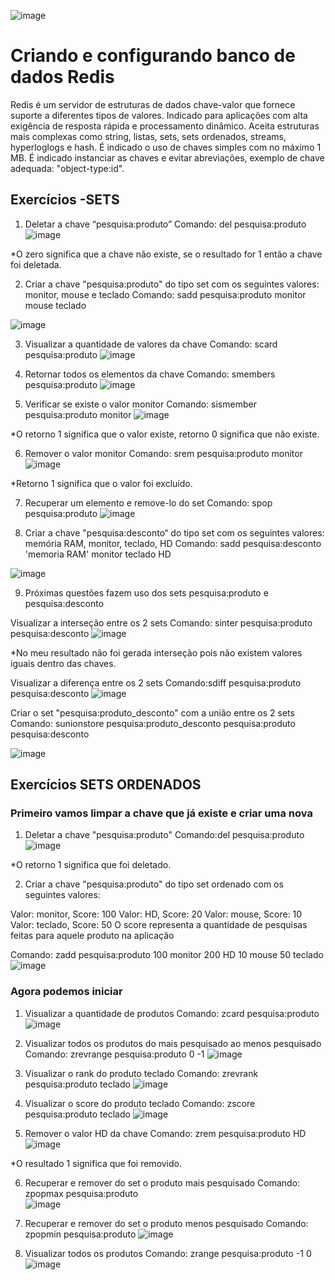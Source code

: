 ![image](https://user-images.githubusercontent.com/78691172/174131694-2befa329-c6ba-4f7a-829b-4ad453781097.png)


# Criando e configurando banco de dados Redis

Redis é um servidor de estruturas de dados chave-valor que fornece suporte a diferentes tipos de valores. Indicado para aplicações com alta exigência de resposta rápida e processamento dinâmico. Aceita estruturas mais complexas como string, listas, sets, sets ordenados, streams, hyperloglogs e hash.
É indicado o uso de chaves simples com no máximo 1 MB. É indicado instanciar as chaves e evitar abreviações, exemplo de chave adequada: "object-type:id".



## Exercícios -SETS

1. Deletar a chave “pesquisa:produto”
Comando: del pesquisa:produto
![image](https://user-images.githubusercontent.com/78691172/175814955-90453912-4cab-43b2-b830-60d20e9d87d0.png)

*O zero significa que a chave não existe, se o resultado for 1 então a chave foi deletada.




2. Criar a chave "pesquisa:produto" do tipo set com os seguintes valores: monitor, mouse e teclado
Comando: sadd pesquisa:produto monitor mouse teclado

![image](https://user-images.githubusercontent.com/78691172/175815037-4d848ade-2010-433c-9e2d-8a260b3b09e0.png)


3. Visualizar a quantidade de valores da chave
Comando: scard pesquisa:produto
![image](https://user-images.githubusercontent.com/78691172/175815068-0541baa3-4d32-4155-94df-424cbeae2404.png)

4. Retornar todos os elementos da chave
Comando: smembers pesquisa:produto
![image](https://user-images.githubusercontent.com/78691172/175815210-c46e1b30-dff5-4e35-bd23-2f7e2a35ec6c.png)

5. Verificar se existe o valor monitor
Comando: sismember pesquisa:produto monitor
![image](https://user-images.githubusercontent.com/78691172/175815280-3c8415a2-def1-4588-a835-cac5701fbc68.png)

*O retorno 1 significa que o valor existe, retorno 0 significa que não existe.

6. Remover o valor monitor
Comando: srem pesquisa:produto monitor
![image](https://user-images.githubusercontent.com/78691172/175815350-fcf5e656-b273-487c-b449-1731c26c27b6.png)

*Retorno 1 significa que o valor foi excluído.

7. Recuperar um elemento e remove-lo do set
Comando: spop pesquisa:produto
![image](https://user-images.githubusercontent.com/78691172/175815545-6e0daccc-69c1-4891-917d-8fc74174137f.png)


8. Criar a chave "pesquisa:desconto“ do tipo set com os seguintes valores: memória RAM, monitor, teclado, HD
Comando: sadd pesquisa:desconto 'memoria RAM' monitor teclado HD

![image](https://user-images.githubusercontent.com/78691172/175815616-808fb3d1-59f4-4ab0-a68a-2050deae244e.png)

9. Próximas questões fazem uso dos sets pesquisa:produto e pesquisa:desconto

Visualizar a interseção entre os 2 sets
Comando: sinter pesquisa:produto pesquisa:desconto
![image](https://user-images.githubusercontent.com/78691172/175815745-d813a691-7643-4a17-9f94-6cad356b1385.png)

*No meu resultado não foi gerada interseção pois não existem valores iguais dentro das chaves.


Visualizar a diferença entre os 2 sets
Comando:sdiff pesquisa:produto pesquisa:desconto
![image](https://user-images.githubusercontent.com/78691172/175815832-97f41c6a-594f-462b-b79d-f3f6e448d5ba.png)


Criar o set "pesquisa:produto_desconto" com a união entre os 2 sets
Comando: sunionstore pesquisa:produto_desconto pesquisa:produto pesquisa:desconto

![image](https://user-images.githubusercontent.com/78691172/175816022-b8a57d9b-aefd-4cba-be88-bb04eab73d3d.png)







## Exercícios SETS ORDENADOS

### Primeiro vamos limpar a chave que já existe e criar uma nova

1. Deletar a chave "pesquisa:produto"
Comando:del pesquisa:produto
![image](https://user-images.githubusercontent.com/78691172/175817088-cf376aae-699c-489b-a1a8-7fc35ffb5f60.png)

*O retorno 1 significa que foi deletado.

2. Criar a chave "pesquisa:produto" do tipo set ordenado com os seguintes valores:

Valor: monitor, Score: 100
Valor: HD, Score: 20
Valor: mouse, Score: 10
Valor: teclado, Score: 50
O score representa a quantidade de pesquisas feitas para aquele produto na aplicação

Comando: zadd pesquisa:produto 100 monitor 200 HD 10 mouse 50 teclado
![image](https://user-images.githubusercontent.com/78691172/175817287-07bc3496-0e5a-4676-aa63-5271851b9ad7.png)


### Agora podemos iniciar
1. Visualizar a quantidade de produtos
Comando: zcard pesquisa:produto
![image](https://user-images.githubusercontent.com/78691172/175817530-141cbe9c-e89e-410d-a7c5-bc272ee864a6.png)

2. Visualizar todos os produtos do mais pesquisado ao menos pesquisado
Comando: zrevrange pesquisa:produto 0 -1
![image](https://user-images.githubusercontent.com/78691172/175817631-0bcc4af1-6da8-4abb-8ac9-523c548a8302.png)


3. Visualizar o rank do produto teclado
Comando: zrevrank pesquisa:produto teclado
![image](https://user-images.githubusercontent.com/78691172/175817690-81efc296-cbe7-460b-a77e-db45a0aaeac7.png)

4. Visualizar o score do produto teclado
Comando: zscore pesquisa:produto teclado
![image](https://user-images.githubusercontent.com/78691172/175817756-88949cc3-a979-4699-99eb-3bda52ccf0b2.png)

5. Remover o valor HD da chave
Comando:  zrem pesquisa:produto HD
![image](https://user-images.githubusercontent.com/78691172/175817796-df8f4924-548d-4fc9-948e-e3c62cc1e72f.png)

*O resultado 1 significa que foi removido.

6. Recuperar e remover do set o produto mais pesquisado
Comando:  zpopmax pesquisa:produto  
![image](https://user-images.githubusercontent.com/78691172/175817869-3a983813-a5be-4a93-928f-d96620fcfb3c.png)

7. Recuperar e remover do set o produto menos pesquisado
Comando: zpopmin pesquisa:produto
![image](https://user-images.githubusercontent.com/78691172/175817925-c6ddc700-1fd2-40f3-b543-2c3ed75ff648.png)

8. Visualizar todos os produtos
Comando: zrange pesquisa:produto -1 0
![image](https://user-images.githubusercontent.com/78691172/175817997-9cae67dd-eef0-42d8-89e0-99ca76e7c115.png)


